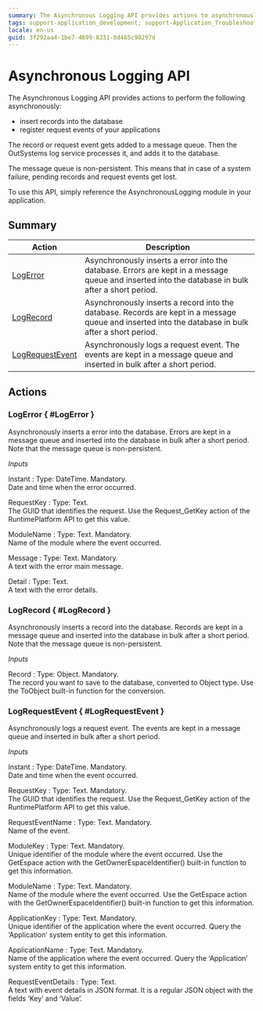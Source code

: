 ```yaml
---
summary: The Asynchronous Logging API provides actions to asynchronously insert records into the database or register request events of your applications in an asynchronous way.
tags: support-application_development; support-Application_Troubleshooting; support-devOps; support-monitoring
locale: en-us
guid: 3f292aa4-1be7-4699-8231-0d465c90297d
---
```


# Asynchronous Logging API


The Asynchronous Logging API provides actions to perform the following asynchronously:

* insert records into the database
* register request events of your applications

The record or request event gets added to a message queue. Then the OutSystems log service processes it, and adds it to the database.

The message queue is non-persistent. This means that in case of a system failure, pending records and request events get lost.

To use this API, simply reference the AsynchronousLogging module in your application.

## Summary

Action | Description
---|---
[LogError](<#LogError>) | Asynchronously inserts a error into the database. Errors are kept in a message queue and inserted into the database in bulk after a short period.
[LogRecord](<#LogRecord>) | Asynchronously inserts a record into the database. Records are kept in a message queue and inserted into the database in bulk after a short period.
[LogRequestEvent](<#LogRequestEvent>) | Asynchronously logs a request event. The events are kept in a message queue and inserted in bulk after a short period.

## Actions

### LogError { #LogError }

Asynchronously inserts a error into the database. Errors are kept in a message queue and inserted into the database in bulk after a short period. Note that the message queue is non-persistent.

*Inputs*

Instant
:   Type: DateTime. Mandatory.  
    Date and time when the error occurred.

RequestKey
:   Type: Text.  
    The GUID that identifies the request. Use the Request_GetKey action of the RuntimePlatform API to get this value.

ModuleName
:   Type: Text. Mandatory.  
    Name of the module where the event occurred.

Message
:   Type: Text. Mandatory.  
    A text with the error main message.

Detail
:   Type: Text.  
    A text with the error details.

### LogRecord { #LogRecord }

Asynchronously inserts a record into the database. Records are kept in a message queue and inserted into the database in bulk after a short period. Note that the message queue is non-persistent.

*Inputs*

Record
:   Type: Object. Mandatory.  
    The record you want to save to the database, converted to Object type. Use the ToObject built-in function for the conversion.

### LogRequestEvent { #LogRequestEvent }

Asynchronously logs a request event. The events are kept in a message queue and inserted in bulk after a short period.

*Inputs*

Instant
:   Type: DateTime. Mandatory.  
    Date and time when the event occurred.

RequestKey
:   Type: Text. Mandatory.  
    The GUID that identifies the request. Use the Request_GetKey action of the RuntimePlatform API to get this value.

RequestEventName
:   Type: Text. Mandatory.  
    Name of the event.

ModuleKey
:   Type: Text. Mandatory.  
    Unique identifier of the module where the event occurred. Use the GetEspace action with the GetOwnerEspaceIdentifier() built-in function to get this information.

ModuleName
:   Type: Text. Mandatory.  
    Name of the module where the event occurred. Use the GetEspace action with the GetOwnerEspaceIdentifier() built-in function to get this information.

ApplicationKey
:   Type: Text. Mandatory.  
    Unique identifier of the application where the event occurred. Query the ‘Application’ system entity to get this information.

ApplicationName
:   Type: Text. Mandatory.  
    Name of the application where the event occurred. Query the ‘Application’ system entity to get this information.

RequestEventDetails
:   Type: Text.  
    A text with event details in JSON format. It is a regular JSON object with the fields ‘Key’ and ‘Value’.


